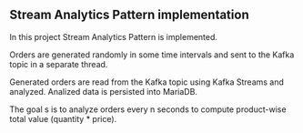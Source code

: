 ## Stream Analytics Pattern implementation

In this project Stream Analytics Pattern is implemented.

Orders are generated randomly in some time intervals and sent to the Kafka topic in a separate thread.

Generated orders are read from the Kafka topic using Kafka Streams and analyzed. Analized data is persisted into MariaDB.

The goal s is to analyze orders every n seconds to compute product-wise total value (quantity * price).

